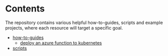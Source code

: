 # Contents
The repository contains various helpful how-to-guides, scripts and example projects, where each resource will target a specific goal.
* [how-to-guides](https://github.com/bkot88/utility/tree/master/how-to-guides)
  * [deploy an azure function to kubernetes](https://github.com/bkot88/utility/blob/master/how-to-guides/deploy-azure-function-to-kubernetes.md)
* [scripts](https://github.com/bkot88/utility/tree/master/scripts)
